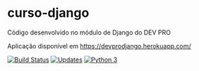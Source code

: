 # curso-django
Código desenvolvido no módulo de Django do DEV PRO

Aplicação disponível em https://devprodjango.herokuapp.com/

[![Build Status](https://app.travis-ci.com/jasielserra/curso_django.svg?branch=master)](https://app.travis-ci.com/jasielserra/curso_django)
[![Updates](https://pyup.io/repos/github/jasielserra/curso_django/shield.svg)](https://pyup.io/repos/github/jasielserra/curso_django/)
[![Python 3](https://pyup.io/repos/github/jasielserra/curso_django/python-3-shield.svg)](https://pyup.io/repos/github/jasielserra/curso_django/)

